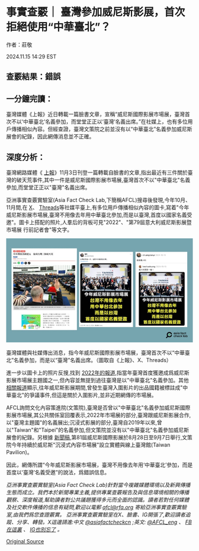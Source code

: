 # 事實查覈｜ 臺灣參加威尼斯影展，首次拒絕使用“中華臺北”？

作者：莊敬

2024.11.15 14:29 EST

## 查覈結果：錯誤

## 一分鐘完讀：

臺灣媒體《上報》近日轉載一篇臉書文章，宣稱“威尼斯國際影展市場展，臺灣首次不以‘中華臺北’名義參加，而堂堂正正以‘臺灣’名義出席。”在社媒上，也有多位用戶傳播相似內容。但經查證，臺灣文策院之前並沒有以“中華臺北”名義參加威尼斯展會的紀錄，因此網傳消息並不正確。

## 深度分析：

臺灣網路媒體《 [上報](https://archive.ph/R19UQ)》11月3日刊登一篇轉載自臉書的文章,指出最近有三件關於臺灣的破天荒事件,其中一件是威尼斯國際影展巿場展,臺灣首次不以"中華臺北"名義參加,而堂堂正正以"臺灣"名義出席。

亞洲事實查覈實驗室(Asia Fact Check Lab,下簡稱AFCL)搜尋後發現,今年10月、11月間,在 [X](https://x.com/xu96175836/status/1852959878672969957)、 [Threads](https://www.threads.net/@chuangcianyi/post/DBRFqPrS0DC)等社媒平臺上,有多位用戶傳播相似內容的圖卡,寫着"今年威尼斯影展市場展,臺灣不用像去年用中華臺北參加,而是以臺灣,首度以國家名義受邀"。圖卡上搭配的照片,人羣后的背板可見"2022"、"第79屆意大利威尼斯影展暨市場展 行前記者會"等文字。

![1 (14).png](images/MCSYA6BYUGWYI6ZFTSATAI3GMI.png)

臺灣媒體與社媒傳出消息，指今年威尼斯國際影展市場展，臺灣首次不以“中華臺北”名義參加，而是以“臺灣”名義出席。（圖取自《上報》、X、Threads）

進一步以圖卡上的照片反搜,找到 [2022年的報道](https://www.cna.com.tw/postwrite/chi/322409),指當年臺灣首度獲邀成爲威尼斯影展市場展主題國之一,但內容並無提到過往臺灣是以"中華臺北"名義參加。其他 [相關報道](https://www.voacantonese.com/a/Taiwan-demands-correction-blames-China-for-Venice-film-fest-name-change-20210810/5997433.html)顯示,往年威尼斯影展期間,曾發生臺灣入圍影片的出品國籍被標註成"中華臺北"的爭議事件,但這是關於入圍影片,並非近期網傳的市場展。

AFCL詢問文化內容策進院(文策院),臺灣是否曾以"中華臺北"名義參加威尼斯國際影展市場展,其公共關係室回覆表示,2022年市場展的部分,臺灣跟威尼斯影展合作,以"臺灣主題國"的名義展出;沉浸式影展的部分,臺灣自2019年以來,曾以"Taiwan"和"Taipei"的名義參加,但文策院並沒有以"中華臺北"名義參加威尼斯展會的紀錄。另根據 [新聞稿](https://taicca.tw/article/0f94fa35),第81屆威尼斯國際影展於8月28日至9月7日舉行,文策院今年持續於威尼斯"沉浸式內容市場展"設立實體與線上臺灣館(Taiwan Pavilion)。

因此，網傳所謂“今年威尼斯影展市場展，臺灣不用像去年用‘中華臺北’參加，而是首度以‘臺灣’名義受邀”的說法，爲錯誤信息。

*亞洲事實查覈實驗室(Asia Fact Check Lab)針對當今複雜媒體環境以及新興傳播生態而成立。我們本於新聞專業主義,提供專業查覈報告及與信息環境相關的傳播觀察、深度報道,幫助讀者對公共議題獲得多元而全面的認識。讀者若對任何媒體及社交軟件傳播的信息有疑問,歡迎以電郵*  [*afcl@rfa.org*](mailto:afcl@rfa.org)  *寄給亞洲事實查覈實驗室,由我們爲您查證覈實。* *亞洲事實查覈實驗室在X、臉書、IG開張了,歡迎讀者追蹤、分享、轉發。X這邊請進:中文*  [*@asiafactcheckcn*](https://twitter.com/asiafactcheckcn)  *;英文:*  [*@AFCL\_eng*](https://twitter.com/AFCL_eng)  *、*  [*FB在這裏*](https://www.facebook.com/asiafactchecklabcn)  *、*  [*IG也別忘了*](https://www.instagram.com/asiafactchecklab/)  *。*



[Original Source](https://www.rfa.org/mandarin/shishi-hecha/hc-taiwan-chinese-taipei-film-festival-11152024142847.html)